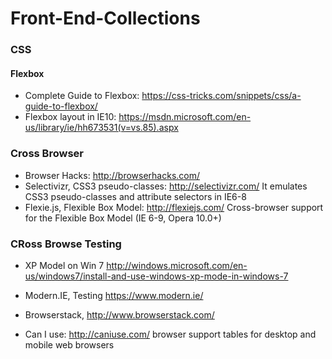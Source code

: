 # Front-End-Collections

### CSS
#### Flexbox
* Complete Guide to Flexbox: https://css-tricks.com/snippets/css/a-guide-to-flexbox/
* Flexbox layout in IE10: https://msdn.microsoft.com/en-us/library/ie/hh673531(v=vs.85).aspx

### Cross Browser
* Browser Hacks: http://browserhacks.com/
* Selectivizr, CSS3 pseudo-classes: http://selectivizr.com/ It emulates CSS3 pseudo-classes and attribute selectors in IE6-8
* Flexie.js, Flexible Box Model: http://flexiejs.com/ Cross-browser support for the Flexible Box Model (IE 6-9, Opera 10.0+)


### CRoss Browse Testing
* XP Model on Win 7 http://windows.microsoft.com/en-us/windows7/install-and-use-windows-xp-mode-in-windows-7
* Modern.IE, Testing https://www.modern.ie/
* Browserstack, http://www.browserstack.com/

* Can I use: http://caniuse.com/ browser support tables for desktop and mobile web browsers
